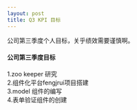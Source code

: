 ```yaml
---
layout: post
title: Q3 KPI 目标
---
```


公司第三季度个人目标，关乎绩效需要谨慎啊。

####  公司第三季度目标   
1.zoo  keeper 研究 <br>
2.组件化平台fengjrui项目搭建<br>
3.model 组件的编写<br>
4.表单验证组件的创建

